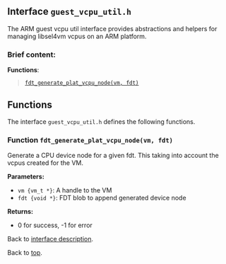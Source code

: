 <!--
     Copyright 2020, Data61, CSIRO (ABN 41 687 119 230)

     SPDX-License-Identifier: CC-BY-SA-4.0
-->

## Interface `guest_vcpu_util.h`

The ARM guest vcpu util interface provides abstractions and helpers for managing libsel4vm vcpus on an ARM platform.

### Brief content:

**Functions**:

> [`fdt_generate_plat_vcpu_node(vm, fdt)`](#function-fdt_generate_plat_vcpu_nodevm-fdt)


## Functions

The interface `guest_vcpu_util.h` defines the following functions.

### Function `fdt_generate_plat_vcpu_node(vm, fdt)`

Generate a CPU device node for a given fdt. This taking into account
the vcpus created for the VM.

**Parameters:**

- `vm {vm_t *}`: A handle to the VM
- `fdt {void *}`: FDT blob to append generated device node

**Returns:**

- 0 for success, -1 for error

Back to [interface description](#interface-guest_vcpu_utilh).


Back to [top](#).

